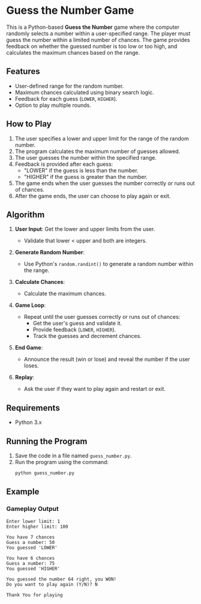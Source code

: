 # Guess the Number Game

This is a Python-based **Guess the Number** game where the computer randomly selects a number within a user-specified range. The player must guess the number within a limited number of chances. The game provides feedback on whether the guessed number is too low or too high, and calculates the maximum chances based on the range.

## Features
- User-defined range for the random number.
- Maximum chances calculated using binary search logic.
- Feedback for each guess (`LOWER`, `HIGHER`).
- Option to play multiple rounds.

## How to Play
1. The user specifies a lower and upper limit for the range of the random number.
2. The program calculates the maximum number of guesses allowed.
3. The user guesses the number within the specified range.
4. Feedback is provided after each guess:
   - "LOWER" if the guess is less than the number.
   - "HIGHER" if the guess is greater than the number.
5. The game ends when the user guesses the number correctly or runs out of chances.
6. After the game ends, the user can choose to play again or exit.

## Algorithm

1. **User Input**: Get the lower and upper limits from the user.
   - Validate that lower < upper and both are integers.

2. **Generate Random Number**:
   - Use Python's `random.randint()` to generate a random number within the range.

3. **Calculate Chances**:
   - Calculate the maximum chances.
     
4. **Game Loop**:
   - Repeat until the user guesses correctly or runs out of chances:
     - Get the user's guess and validate it.
     - Provide feedback (`LOWER`, `HIGHER`).
     - Track the guesses and decrement chances.

5. **End Game**:
   - Announce the result (win or lose) and reveal the number if the user loses.

6. **Replay**:
   - Ask the user if they want to play again and restart or exit.

## Requirements
- Python 3.x

## Running the Program
1. Save the code in a file named `guess_number.py`.
2. Run the program using the command:
   ```bash
   python guess_number.py
   ```

## Example

### Gameplay Output
```plaintext
Enter lower limit: 1
Enter higher limit: 100

You have 7 chances
Guess a number: 50
You guessed 'LOWER'

You have 6 chances
Guess a number: 75
You guessed 'HIGHER'

You guessed the number 64 right, you WON!
Do you want to play again (Y/N)? N

Thank You for playing
```
